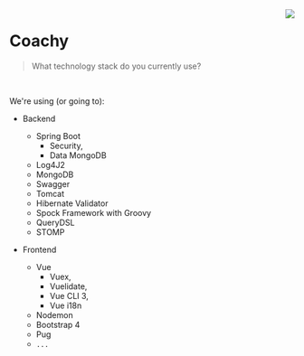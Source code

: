 <img src="https://avatars1.githubusercontent.com/u/45882928?s=100&v=4" align="right" />

# Coachy
> What technology stack do you currently use?
     
<br />

We're using (or going to):  
  - Backend
    - Spring Boot
      - Security,
      - Data MongoDB
    - Log4J2
    - MongoDB
    - Swagger
    - Tomcat
    - Hibernate Validator 
    - Spock Framework with Groovy
    - QueryDSL 
    - STOMP
  
  - Frontend
    - Vue
      - Vuex,
      - Vuelidate,
      - Vue CLI 3,
      - Vue i18n
    - Nodemon
    - Bootstrap 4
    - Pug 
    - `...`
    
